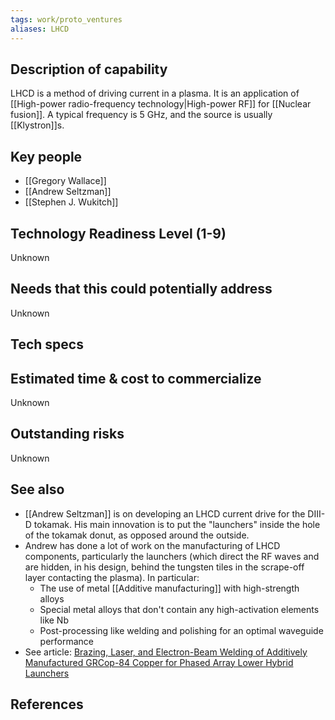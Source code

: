 ```yaml
---
tags: work/proto_ventures
aliases: LHCD
---
```

## Description of capability
LHCD is a method of driving current in a plasma. It is an application of [[High-power radio-frequency technology|High-power RF]] for [[Nuclear fusion]]. A typical frequency is 5 GHz, and the source is usually [[Klystron]]s.

## Key people
- [[Gregory Wallace]]
- [[Andrew Seltzman]]
- [[Stephen J. Wukitch]]

## Technology Readiness Level (1-9)
Unknown

## Needs that this could potentially address
Unknown

## Tech specs

## Estimated time & cost to commercialize
Unknown

## Outstanding risks
Unknown

## See also
- [[Andrew Seltzman]] is on developing an LHCD current drive for the DIII-D tokamak. His main innovation is to put the "launchers" inside the hole of the tokamak donut, as opposed around the outside. 
- Andrew has done a lot of work on the manufacturing of LHCD components, particularly the launchers (which direct the RF waves and are hidden, in his design, behind the tungsten tiles in the scrape-off layer contacting the plasma). In particular:
	- The use of metal [[Additive manufacturing]] with high-strength alloys
	- Special metal alloys that don't contain any high-activation elements like Nb
	- Post-processing like welding and polishing for an optimal waveguide performance
- See article: [Brazing, Laser, and Electron-Beam Welding of Additively Manufactured GRCop-84 Copper for Phased Array Lower Hybrid Launchers](https://ieeexplore.ieee.org/abstract/document/8964310?casa_token=bZZk-SSJgkQAAAAA:NjkiN9xe2ECJkfFtFf71qfeSsPvFX4iO1jCoTuHElpOcU0TezCByk-7-9MEkz55C_XkNk4pGFA)


## References
